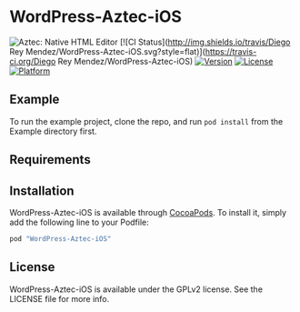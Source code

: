 # WordPress-Aztec-iOS

![Aztec: Native HTML Editor](https://github.com/wordpress-mobile/WordPress-Aztec-iOS/blob/try/add-app-icons/RepoAssets/aztec.png)
[![CI Status](http://img.shields.io/travis/Diego Rey Mendez/WordPress-Aztec-iOS.svg?style=flat)](https://travis-ci.org/Diego Rey Mendez/WordPress-Aztec-iOS)
[![Version](https://img.shields.io/cocoapods/v/WordPress-Aztec-iOS.svg?style=flat)](http://cocoapods.org/pods/WordPress-Aztec-iOS)
[![License](https://img.shields.io/cocoapods/l/WordPress-Aztec-iOS.svg?style=flat)](http://cocoapods.org/pods/WordPress-Aztec-iOS)
[![Platform](https://img.shields.io/cocoapods/p/WordPress-Aztec-iOS.svg?style=flat)](http://cocoapods.org/pods/WordPress-Aztec-iOS)

## Example

To run the example project, clone the repo, and run `pod install` from the Example directory first.

## Requirements

## Installation

WordPress-Aztec-iOS is available through [CocoaPods](http://cocoapods.org). To install
it, simply add the following line to your Podfile:

```ruby
pod "WordPress-Aztec-iOS"
```

## License

WordPress-Aztec-iOS is available under the GPLv2 license. See the LICENSE file for more info.
